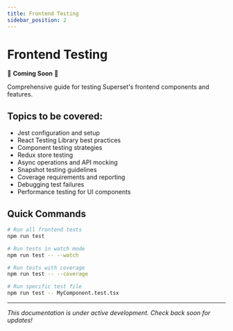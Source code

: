 ```yaml
---
title: Frontend Testing
sidebar_position: 2
---
```


<!--
Licensed to the Apache Software Foundation (ASF) under one
or more contributor license agreements.  See the NOTICE file
distributed with this work for additional information
regarding copyright ownership.  The ASF licenses this file
to you under the Apache License, Version 2.0 (the
"License"); you may not use this file except in compliance
with the License.  You may obtain a copy of the License at

  http://www.apache.org/licenses/LICENSE-2.0

Unless required by applicable law or agreed to in writing,
software distributed under the License is distributed on an
"AS IS" BASIS, WITHOUT WARRANTIES OR CONDITIONS OF ANY
KIND, either express or implied.  See the License for the
specific language governing permissions and limitations
under the License.
-->

# Frontend Testing

🚧 **Coming Soon** 🚧

Comprehensive guide for testing Superset's frontend components and features.

## Topics to be covered:

- Jest configuration and setup
- React Testing Library best practices
- Component testing strategies
- Redux store testing
- Async operations and API mocking
- Snapshot testing guidelines
- Coverage requirements and reporting
- Debugging test failures
- Performance testing for UI components

## Quick Commands

```bash
# Run all frontend tests
npm run test

# Run tests in watch mode
npm run test -- --watch

# Run tests with coverage
npm run test -- --coverage

# Run specific test file
npm run test -- MyComponent.test.tsx
```

---

*This documentation is under active development. Check back soon for updates!*
